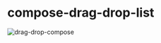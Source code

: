 # compose-drag-drop-list

![drag-drop-compose](https://github.com/VincentVInsideApp/compose-drag-drop-list/assets/97438364/04228c0a-a2f5-46dd-92f3-06b6875b9777)
